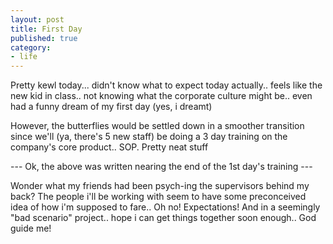 ```yaml
---
layout: post
title: First Day
published: true
category:
- life
---
```

Pretty kewl today... didn't know what to expect today actually.. feels like the new kid in class.. not knowing what the corporate culture might be.. even had a funny dream of my first day (yes, i dreamt)  
  
However, the butterflies would be settled down in a smoother transition since we'll (ya, there's 5 new staff) be doing a 3 day training on the company's core product.. SOP. Pretty neat stuff

--- Ok, the above was written nearing the end of the 1st day's training ---

Wonder what my friends had been psych-ing the supervisors behind my back? The people i'll be working with seem to have some preconceived idea of how i'm supposed to fare.. Oh no! Expectations! And in a seemingly "bad scenario" project.. hope i can get things together soon enough.. God guide me!

  
